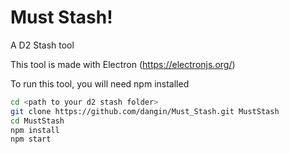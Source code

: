 # Must Stash! 
A D2 Stash tool

This tool is made with Electron (https://electronjs.org/) 

To run this tool, you will need npm installed
```bash
cd <path to your d2 stash folder>
git clone https://github.com/dangin/Must_Stash.git MustStash
cd MustStash
npm install
npm start
```

